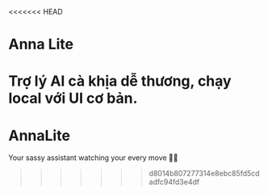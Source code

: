 <<<<<<< HEAD
# Anna Lite

Trợ lý AI cà khịa dễ thương, chạy local với UI cơ bản.
=======
# AnnaLite
Your sassy assistant watching your every move 👀✨
>>>>>>> d8014b807277314e8ebc85fd5cdadfc94fd3e4df
